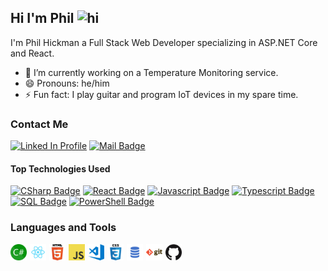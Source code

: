 ## Hi I'm Phil <img src="https://user-images.githubusercontent.com/1303154/88677602-1635ba80-d120-11ea-84d8-d263ba5fc3c0.gif" width="28px" alt="hi">

I'm Phil Hickman a Full Stack Web Developer specializing in ASP.NET Core and React.

- 🔭 I’m currently working on a Temperature Monitoring service.
- 😄 Pronouns: he/him
- ⚡ Fun fact: I play guitar and program IoT devices in my spare time.

### Contact Me
[![Linked In Profile](https://img.shields.io/badge/-LinkedIn-0077B5?style=flat&labelColor=black&logo=linkedin&logoColor=white)](https://www.linkedin.com/in/philliprhickman) [![Mail Badge](https://img.shields.io/badge/-Email-0077B5?style=flat&labelColor=black&logo=microsoft-outlook&logoColor=white)](mailto:phillip.r.hickman@outlook.com)


#### Top Technologies Used

<!-- TODO: Make technologies links takes you to repositories -->
[![CSharp Badge](https://img.shields.io/badge/-CSharp-239120?style=for-the-badge&labelColor=black&logo=C-sharp&logoColor=239120)](#) [![React Badge](https://img.shields.io/badge/-React-61DBFB?style=for-the-badge&labelColor=black&logo=react&logoColor=61DBFB)](#) [![Javascript Badge](https://img.shields.io/badge/-Javascript-F0DB4F?style=for-the-badge&labelColor=black&logo=javascript&logoColor=F0DB4F)](#) [![Typescript Badge](https://img.shields.io/badge/-Typescript-007acc?style=for-the-badge&labelColor=black&logo=typescript&logoColor=007acc)](#) [![SQL Badge](https://img.shields.io/badge/-SQL-CC2927?style=for-the-badge&labelColor=black&logo=microsoft-sql-server&logoColor=CC2927)](#) [![PowerShell Badge](https://img.shields.io/badge/-PowerShell-5391FE?style=for-the-badge&labelColor=black&logo=powershell&logoColor=#5391FE)](#)

### Languages and Tools

<img align="left" alt="C #" width="26px" src="https://raw.githubusercontent.com/github/explore/80688e429a7d4ef2fca1e82350fe8e3517d3494d/topics/csharp/csharp.png" />

<img align="left" alt="React" width="26px" style="margin-left: 5px;" src="https://raw.githubusercontent.com/github/explore/80688e429a7d4ef2fca1e82350fe8e3517d3494d/topics/react/react.png" />

<img align="left" alt="HTML5" width="26px" style="margin-left: 5px;" src="https://raw.githubusercontent.com/github/explore/80688e429a7d4ef2fca1e82350fe8e3517d3494d/topics/html/html.png" />

<img align="left" alt="JavaScript" width="26px" style="margin-left: 5px;" src="https://raw.githubusercontent.com/github/explore/80688e429a7d4ef2fca1e82350fe8e3517d3494d/topics/javascript/javascript.png" />

<img align="left" alt="Visual Studio Code" style="margin-left: 5px;" width="26px" src="https://raw.githubusercontent.com/github/explore/80688e429a7d4ef2fca1e82350fe8e3517d3494d/topics/visual-studio-code/visual-studio-code.png" />

<img align="left" alt="Sass" width="26px" style="margin-left: 5px;" src="https://raw.githubusercontent.com/github/explore/80688e429a7d4ef2fca1e82350fe8e3517d3494d/topics/css/css.png" />

<img align="left" alt="SQL" width="26px" style="margin-left: 5px;" src="https://raw.githubusercontent.com/github/explore/80688e429a7d4ef2fca1e82350fe8e3517d3494d/topics/sql/sql.png" />

<img align="left" alt="Git" width="26px" style="margin-left: 5px;" src="https://raw.githubusercontent.com/github/explore/80688e429a7d4ef2fca1e82350fe8e3517d3494d/topics/git/git.png" /> 

<img align="left" alt="Git" width="26px" style="margin-left: 5px;" src="https://raw.githubusercontent.com/github/explore/78df643247d429f6cc873026c0622819ad797942/topics/github/github.png" />

<br />
<br />
